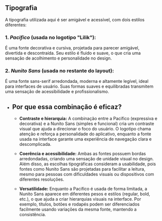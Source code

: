 ## Tipografia

A tipografia utilizada aqui é ser amigável e acessível, com dois estilos diferentes:

### 1. *Pacifico* (usada no logotipo "Lilik"):

É uma fonte decorativa e cursiva, projetada para parecer amigável, divertida e descontraída. Seu estilo é fluido e suave, o que cria uma sensação de acolhimento e personalidade no design.

### 2. *Nunito Sans* (usada no restante do layout):

É uma fonte sans-serif arredondada, moderna e altamente legível, ideal para interfaces de usuário. Suas formas suaves e equilibradas transmitem uma sensação de acessibilidade e profissionalismo.

- ## Por que essa combinação é eficaz?
  - **Contraste e hierarquia:**
A combinação entre a Pacifico (expressiva e decorativa) e a Nunito Sans (simples e funcional) cria um contraste visual que ajuda a direcionar o foco do usuário. O logotipo chama atenção e reforça a personalidade do aplicativo, enquanto a fonte usada na interface garante uma experiência de navegação clara e descomplicada.

  - **Coerência e acessibilidade:**
Ambas as fontes possuem bordas arredondadas, criando uma sensação de unidade visual no design. Além disso, as escolhas tipográficas consideram a usabilidade, pois fontes como Nunito Sans são projetadas para facilitar a leitura, mesmo para pessoas com dificuldades visuais ou dispositivos com diferentes resoluções.

  - **Versatilidade:**
Enquanto a Pacifico é usada de forma limitada, a Nunito Sans aparece em diferentes pesos e estilos (regular, bold, etc.), o que ajuda a criar hierarquias visuais na interface. Por exemplo, títulos, botões e rodapés podem ser diferenciados facilmente usando variações da mesma fonte, mantendo a consistência.
